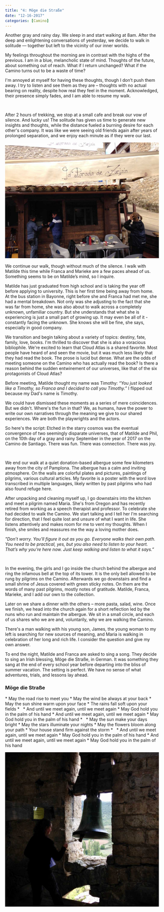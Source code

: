 ```yaml
---
title: "4: Möge die Straße"
date: "12-16-2017"
categories: [Camino]
---
```


Another gray and rainy day. We sleep in and start walking at 8am. After the deep and enlightening conversations of yesterday, we decide to walk in solitude –– together but left to the vicinity of our inner worlds.

My feelings throughout the morning are in contrast with the highs of the previous. I am in a blue, melancholic state of mind. Thoughts of the future, about something out of reach. What if I return unchanged? What if the Camino turns out to be a waste of time?

I'm annoyed at myself for having these thoughts, though I don’t push them away. I try to listen and see them as they are – thoughts with no actual bearing on reality, despite how real they feel in the moment. Acknowledged, their presence simply fades, and I am able to resume my walk.

&nbsp;

After 2 hours of trekking, we stop at a small cafe and break our vow of silence. And lucky us! The solitude has given us time to generate new insights and thoughts, while the distance fueled a burning desire for each other's company. It was like we were seeing old friends again after years of prolonged separation, and we enjoy each minute as if they were our last.

![](/photos/strasse1.jpg)

We continue our walk, though without much of the silence. I walk with Matilde this time while Franca and Marieke are a few paces ahead of us. Something seems to be on Matilde’s mind, so I inquire.

Matilde has just graduated from high school and is taking the year off before applying to university. This is her first time being away from home. At the bus station in Bayonne, right before she and Franca had met me, she had a mental breakdown. Not only was she adjusting to the fact that she was far from home, she was also about to walk across a completely unknown, unfamiliar country. But she understands that what she is experiencing is just a small part of growing up. It may even be all of it - constantly facing the unknown. She knows she will be fine, she says, especially in good company. 

We transition and begin talking about a variety of topics: destiny, fate, family, love, books. I'm thrilled to discover that she is also a voracious bibliophile. We're excited to learn that Cloud Atlas is a shared favorite. Most people have heard of and seen the movie, but it was much less likely that they had read the book. The prose is lucid but dense. What are the odds of meeting someone on the Camino who has actually read the book? Is there a reason behind the sudden entwinement of our universes, like that of the six protagonists of Cloud Atlas?

Before meeting, Matilde thought my name was Timothy: *“You just looked like a Timothy, so Franca and I decided to call you Timothy.”* I flipped out because my Dad's name is Timothy. 

We could have dismissed these moments as a series of mere coincidences. But we didn't. Where's the fun in that? We, as humans, have the power to write our own narratives through the meaning we give to our shared experiences. We are both the playwrights and the actors.

So here's the script: Etched in the starry cosmos was the eventual convergence of two seemingly disparate universes, that of Matilde and Phil, on the 10th day of a gray and rainy September in the year of 2017 on the Camino de Santiago. There was fun. There was connection. There was joy.

&nbsp;

We end our walk at a quiet donation-based albergue some few kilometers away from the city of Pamplona. The albergue has a calm and inviting atmosphere. On the walls are colorful plates and pictures, paintings of pilgrims, various cultural articles. My favorite is a poster with the word love transcribed in multiple languages, likely written by past pilgrims who had also found refuge here.

After unpacking and cleaning myself up, I go downstairs into the kitchen and meet a pilgrim named Maria. She's from Oregon and has recently retired from working as a speech therapist and professor. To celebrate she had decided to walk the Camino. We start talking and I tell her I'm searching for direction, that I feel quite lost and unsure of what I want in life. She listens attentively and makes room for me to vent my thoughts. When I finish, she smiles and reassures me the way a loving mother does.

*"Don’t worry. You’ll figure it out as you go. Everyone walks their own path. You need to be practical, yes, but you also need to listen to your heart. That’s why you’re here now. Just keep walking and listen to what it says.”*

&nbsp;

In the evening, the girls and I go inside the church behind the albergue and ring the infamous bell at the top of its tower. It is the only bell allowed to be rung by pilgrims on the Camino. Afterwards we go downstairs and find a small shrine of Jesus covered with green sticky notes. On them are the words of many past pilgrims, mostly notes of gratitude. Matilde, Franca, Marieke, and I add our own to the collection.

Later on we share a dinner with the others – more pasta, salad, wine. Once we finish, we head into the church again for a short reflection led by the nuns who run and maintain the albergue. We sit in a small circle, and each of us shares who we are and, voluntarily, why we are walking the Camino.

There's a man walking with his young son, James, the young woman to my left is searching for new sources of meaning, and Maria is walking in celebration of her long and rich life. I consider the question and give my own answer.

To end the night, Matilde and Franca are asked to sing a song. They decide to sing an Irish blessing, Möge die Straße, in German. It was something they sang at the end of every school year before departing into the bliss of summer vacation. The setting is perfect. We have no sense of what adventures, trials, and lessons lay ahead.

### Möge die Straße

<div class = "poem">
* May the road rise to meet you
* May the wind be always at your back
* May the sun shine warm upon your face
* The rains fall soft upon your fields
* &nbsp;
* And until we meet again, until we meet again
* May God hold you in the palm of his hand
* And until we meet again, until we meet again
* May God hold you in the palm of his hand
* &nbsp;
* May the sun make your days bright
* May the stars illuminate your nights
* May the flowers bloom along your path
* Your house stand firm against the storm
* &nbsp;
* And until we meet again, until we meet again
* May God hold you in the palm of his hand
* And until we meet again, until we meet again
* May God hold you in the palm of his hand
</div>

![](/photos/strasse2.jpg)
